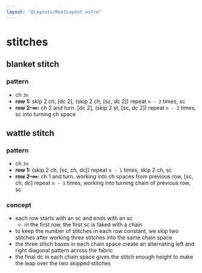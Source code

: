 ```yaml
---
layout: "@layouts/RootLayout.astro"
---
```


# stitches

## blanket stitch
### pattern
- ch `3n`
- **row 1:** skip 2 ch, [dc 2], (skip 2 ch, \[sc, dc 2]) repeat `n - 2` times, sc
- **row 2&ndash;&infin;:** ch 2 and turn. [dc 2], (skip 2 st, \[sc, dc 2]) repeat `n - 2` times, sc into turning ch space

## wattle stitch
### pattern
- ch `3n`
- **row 1:** (skip 2 ch, \[sc, ch, dc]) repeat `n - 1` times, skip 2 ch, sc
- **row 2&ndash;&infin;:** ch 1 and turn. working into ch spaces from previous row, [sc, ch, dc] repeat `n - 1` times, working into turning chain of previous row, sc

### concept
- each row starts with an sc and ends with an sc
  - in the first row, the first sc is faked with a chain
- to keep the number of stitches in each row constant, we skip two stitches after working three stitches into the same chain space
- the three stitch bases in each chain space create an alternating left and right diagonal pattern across the fabric
- the final dc in each chain space gives the stitch enough height to make the leap over the two skipped stitches
